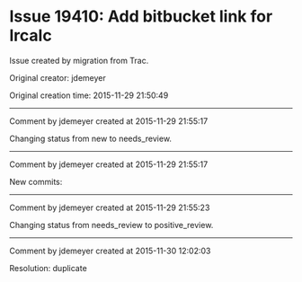 # Issue 19410: Add bitbucket link for lrcalc

Issue created by migration from Trac.

Original creator: jdemeyer

Original creation time: 2015-11-29 21:50:49




---

Comment by jdemeyer created at 2015-11-29 21:55:17

Changing status from new to needs_review.


---

Comment by jdemeyer created at 2015-11-29 21:55:17

New commits:


---

Comment by jdemeyer created at 2015-11-29 21:55:23

Changing status from needs_review to positive_review.


---

Comment by jdemeyer created at 2015-11-30 12:02:03

Resolution: duplicate
